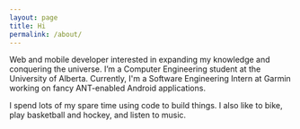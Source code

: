 ```yaml
---
layout: page
title: Hi
permalink: /about/
---
```


Web and mobile developer interested in expanding my knowledge and conquering the universe.  I’m a Computer Engineering student at the University of Alberta.  Currently, I'm a Software Engineering Intern at Garmin working on fancy ANT-enabled Android applications.

I spend lots of my spare time using code to build things.  I also like to bike, play basketball and hockey, and listen to music.

